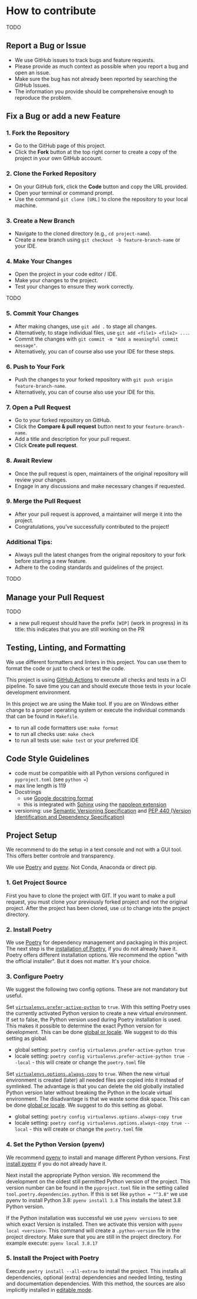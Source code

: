 # How to contribute

TODO

## Report a Bug or Issue

- We use GitHub issues to track bugs and feature requests.
- Please provide as much context as possible when you report a bug and open an issue.
- Make sure the bug has not already been reported by searching the GitHub Issues.
- The information you provide should be comprehensive enough to reproduce the problem.

## Fix a Bug or add a new Feature

### 1. Fork the Repository

- Go to the GitHub page of this project.
- Click the **Fork** button at the top right corner to create a copy of the project in your own GitHub account.

### 2. Clone the Forked Repository

- On your GitHub fork, click the **Code** button and copy the URL provided.
- Open your terminal or command prompt.
- Use the command `git clone [URL]` to clone the repository to your local machine.

### 3. Create a New Branch

- Navigate to the cloned directory (e.g., `cd project-name`).
- Create a new branch using `git checkout -b feature-branch-name` or your IDE.

### 4. Make Your Changes

- Open the project in your code editor / IDE.
- Make your changes to the project.
- Test your changes to ensure they work correctly.

TODO

### 5. Commit Your Changes

- After making changes, use `git add .` to stage all changes.
- Alternatively, to stage individual files, use `git add <file1> <file2> ...`.
- Commit the changes with `git commit -m "Add a meaningful commit message"`.
- Alternatively, you can of course also use your IDE for these steps.

### 6. Push to Your Fork

- Push the changes to your forked repository with `git push origin feature-branch-name`.
- Alternatively, you can of course also use your IDE for this.

### 7. Open a Pull Request

- Go to your forked repository on GitHub.
- Click the **Compare & pull request** button next to your `feature-branch-name`.
- Add a title and description for your pull request.
- Click **Create pull request**.

### 8. Await Review

- Once the pull request is open, maintainers of the original repository will review your changes.
- Engage in any discussions and make necessary changes if requested.

### 9. Merge the Pull Request

- After your pull request is approved, a maintainer will merge it into the project.
- Congratulations, you’ve successfully contributed to the project!

### Additional Tips:

- Always pull the latest changes from the original repository to your fork before starting a new feature.
- Adhere to the coding standards and guidelines of the project.

TODO

## Manage your Pull Request

TODO

- a new pull request should have the prefix `[WIP]` (work in progress) in its title:
  this indicates that you are still working on the PR

## Testing, Linting, and Formatting

We use different formatters and linters in this project.
You can use them to format the code or just to check or test the code.

This project is using [GitHub Actions](https://docs.github.com/en/actions)
to execute all checks and tests in a CI pipeline.
To save time you can and should execute those tests in your locale development environment.

In this project we are using the Make tool.
If you are on Windows either change to a proper operating system
or execute the individual commands that can be found in `Makefile`.

- to run all code formatters use: `make format`
- to run all checks use: `make check`
- to run all tests use: `make test` or your preferred IDE

## Code Style Guidelines

- code must be compatible with all Python versions configured in `pyproject.toml` (see `python =`)
- max line length is 119
- Docstrings
  - use [Google docstring format](https://github.com/google/styleguide/blob/gh-pages/pyguide.md#38-comments-and-docstrings)
  - this is integrated with [Sphinx](https://www.sphinx-doc.org/) using the
    [napoleon extension](https://www.sphinx-doc.org/en/master/usage/extensions/napoleon.html)
- versioning: use [Semantic Versioning Specification](https://semver.org/) and
  [PEP 440 (Version Identification and Dependency Specification)](https://www.python.org/dev/peps/pep-0440/)

## Project Setup

We recommend to do the setup in a text console and not with a GUI tool.
This offers better controle and transparency.

We use [Poetry](https://python-poetry.org/docs/) and
[pyenv](https://github.com/pyenv/pyenv). Not Conda, Anaconda or direct pip.

### 1. Get Project Source

First you have to clone the project with GIT.
If you want to make a pull request, you must clone your previously forked project and
not the original project.
After the project has been cloned, use `cd` to change into the project directory.

### 2. Install Poetry

We use [Poetry](https://python-poetry.org/docs/) for dependency management and packaging in this project.
The next step is the [installation of Poetry](https://python-poetry.org/docs/#installation),
if you do not already have it.
Poetry offers different installation options. We recommend the option "with the official installer".
But it does not matter. It's your choice.

### 3. Configure Poetry

We suggest the following two config options. These are not mandatory but useful.

Set [`virtualenvs.prefer-active-python`](https://python-poetry.org/docs/configuration/#virtualenvsprefer-active-python-experimental)
to `true`.
With this setting Poetry uses the currently activated Python version to create a new virtual environment.
If set to false, the Python version used during Poetry installation is used.
This makes it possible to determine the exact Python version for development.
This can be done [global or locale](https://python-poetry.org/docs/configuration/#local-configuration).
We suggest to do this setting as global.

- global setting: `poetry config virtualenvs.prefer-active-python true`
- locale setting: `poetry config virtualenvs.prefer-active-python true --local` - this will create or change the `poetry.toml` file

Set [`virtualenvs.options.always-copy`](https://python-poetry.org/docs/configuration/#virtualenvsoptionsalways-copy)
to `true`.
When the new virtual environment is created (later) all needed files are copied into it instead of symlinked.
The advantage is that you can delete the old globally installed Python version later without breaking the Python in
the locale virtual environment.
The disadvantage is that we waste some disk space.
This can be done [global or locale](https://python-poetry.org/docs/configuration/#local-configuration).
We suggest to do this setting as global.

- global setting: `poetry config virtualenvs.options.always-copy true`
- locale setting: `poetry config virtualenvs.options.always-copy true --local` - this will create or change the `poetry.toml` file

### 4. Set the Python Version (pyenv)

We recommend [pyenv](https://github.com/pyenv/pyenv) to install and manage different Python versions.
First [install pyenv](https://github.com/pyenv/pyenv#installation) if you do not already have it.

Next install the appropriate Python version.
We recommend the development on the oldest still permitted Python version of the project.
This version number can be found in the `pyproject.toml` file in the setting called
`tool.poetry.dependencies.python`. If this is set like `python = "^3.8"`
we use pyenv to install Python 3.8:
`pyenv install 3.8`
This installs the latest 3.8 Python version.

If the Python installation was successful we use `pyenv versions` to see which exact Version is installed.
Then we activate this version with `pyenv local <version>`.
This command will create a `.python-version` file in the project directory.
Make sure that you are still in the project directory.
For example execute: `pyenv local 3.8.17`

### 5. Install the Project with Poetry

Execute `poetry install --all-extras` to install the project.
This installs all dependencies, optional (extra) dependencies and
needed linting, testing and documentation dependencies.
With this method, the sources are also implicitly installed in
[editable mode](https://pip.pypa.io/en/latest/cli/pip_install/#cmdoption-e).
